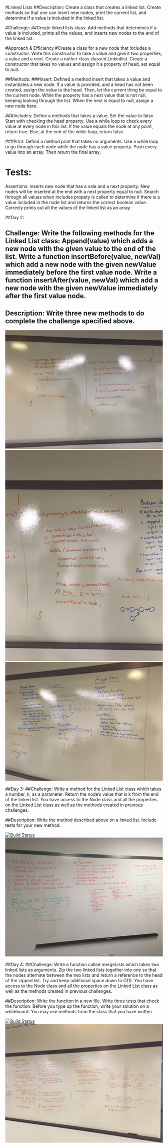 #Linked Lists
##Description: Create a class that creates a linked list. Create methods so that one can insert new nodes, print the current list, and determine if a value is included in the linked list.

#Challenge:
##Create linked lists class. Add methods that determines if a value is included, prints all the values, and inserts new nodes to the end of the linked list.

#Approach & Efficiency
#Create a class for a new node that includes a constructor. Write this constructor to take a value and give it two properties, a value and a next. Create a nother class classed Linkedlist. Create a constructor that takes no values and assign it a property of head, set equal to null. 

##Methods: 
###Insert: Defined a method insert that takes a value and instantiates a new node. If a value is provided, and a head has not been created, assign the value to the head. Then, let the current thing be equal to the current node. While the property has a next value that is not null, keeping looking through the list. When the next is equal to null, assign a new node here.

###Includes: Define a methods that takes a value. Set the value to false. Start with checking the head property. Use a while loop to check every value at every node in this list. If the value equals the node at any point, return true. Else, at the end of the while loop, return false.

###Print: Defind a method print that takes no arguments. Use a while loop to go through each node while the node has a value property. Push every value into an array. Then return the final array. 




# Tests:
Assertions: 
Inserts new node that has a vale and a next property. New nodes will be inserted at the end with a next property equal to null.
Search through all values when includes propety is called to determine if there is a value included in the node list and returns the correct boolean value.
Correcly prints out all the values of the linked list as an array. 


##Day 2: 

## Challenge: Write the following methods for the Linked List class: Append(value) which adds a new node with the given value to the end of the list. Write a function insertBefore(value, newVal) which add a new node with the given newValue immediately before the first value node. Write a function insertAfter(value, newVal) which add a new node with the given newValue immediately after the first value node.

## Description: Write three new methods to do complete the challenge specified above.



![image](assets/linked-list-img-3.JPG)
![image](assets/linked-list-img-2.JPG)
![image](assets/linked-list-img-1.JPG)

##Day 3: 
##Challenge: Write a method for the Linked List class which takes a number, k, as a parameter. Return the node’s value that is k from the end of the linked list. You have access to the Node class and all the properties on the Linked List class as well as the methods created in previous challenges.

##Description: Write the method described above on a linked list. Include tests for your new method.


[![Build Status](https://www.travis-ci.com/hingham/data-structures-and-algorithms.svg?branch=master)](https://www.travis-ci.com/hingham/data-structures-and-algorithms)
![image](assets/kth-from-end.JPG)

##Day 4:
##Challenge: Write a function called mergeLists which takes two linked lists as arguments. Zip the two linked lists together into one so that the nodes alternate between the two lists and return a reference to the head of the zipped list. Try and keep additional space down to O(1). You have access to the Node class and all the properties on the Linked List class as well as the methods created in previous challenges.

##Description: Write the funciton in a new file. Write three tests that check the function. Before you type up the function, write your solution on a whiteboard. You may use methods from the class that you have written.

[![Build Status](  )](      )
![image](assets/merge-wb.JPG)





